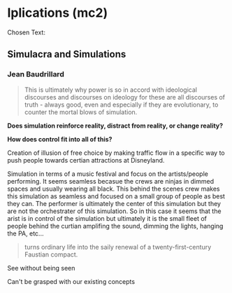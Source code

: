 # Iplications (mc2) #

Chosen Text: 
## Simulacra and Simulations
### Jean Baudrillard

>This is ultimately why power is so in accord with ideological discourses and discourses on ideology for these are all discourses of truth - always good, even and especially if they are evolutionary, to counter the mortal blows of simulation.


**Does simulation reinforce reality, distract from reality, or change reality?**

**How does control fit into all of this?**

Creation of illusion of free choice by making traffic flow in a specific way to push people towards certian attractions at Disneyland. 

Simulation in terms of a music festival and focus on the artists/people performing. It seems seamless becasue the crews are ninjas in dimmed spaces and usually wearing all black. This behind the scenes crew makes this simulation as seamless and focused on a small group of people as best they can. The performer is ultimately the center of this simulation but they are not the orchestrater of this simulation. So in this case it seems that the arist is in control of the simulation but ultimately it is the small fleet of people behind the curtian amplifing the sound, dimming the lights, hanging the PA, etc...


> turns ordinary life into the saily renewal of a twenty-first-century Faustian compact. 

See without being seen

Can't be grasped with our existing concepts